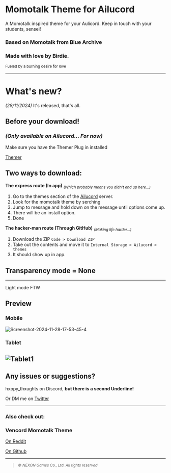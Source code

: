 # Momotalk Theme for Ailucord
A Momotalk inspired theme for your Aulicord. Keep in touch with your students, sensei! 
### Based on Momotalk from Blue Archive
### Made with love by Birdie.

<sub>Fueled by a burning desire for love</sub>

-------------------------------------------------------------------------------------------------------------------------------------------
# What's new?
_(28/11/2024)_
It's released, that's all.

## Before your download!
### _(Only available on Ailucord... For now)_
Make sure you have the Themer Plug in installed

[Themer](https://github.com/Vendicated/AliucordPlugins/tree/main/Themer)

## Two ways to download:

**The express route (In app)** <sub>_(Which probably means you didn't end up here...)_</sub>
  1) Go to the themes section of the [Ailucord](https://discord.gg/EsNDvBaHVU) server.
  2) Look for the momotalk theme by serching
  3) Jump to message and hold down on the message until options come up.
  4) There will be an install option.
  6) Done

**The hacker-man route (Through GitHub)** <sub>_(Making life harder...)_</sub>
  1) Download the ZIP `Code > Download ZIP`
  2) Take out the contents and move it to `Internal Storage > Ailucord > themes`
  3) It should show up in app.

## Transparency mode = None
-------------------------------------------------------------------------------------------------------------------------------------------

Light mode FTW
## Preview
### Mobile
![Screenshot-2024-11-28-17-53-45-4](https://github.com/user-attachments/assets/04101cf2-cd97-4f32-83ff-4c2750ef08c3)


### Tablet
![Tablet1](https://github.com/user-attachments/assets/cd2dcd65-dad5-4784-af26-5f351371f2dd) 
-------------------------------------------------------------------------------------------------------------------------------------------
## Any issues or suggestions?


hxppy_thxughts on Discord, **but there is a second Underline!**

Or DM me on [Twitter](https://x.com/hxppy_thxught)

-------------------------------------------------------------------------------------------------------------------------------------------
### Also check out:
### Vencord Momotalk Theme


[On Reddit](https://www.reddit.com/r/BlueArchive/comments/1elhces/the_momotalk_theme_for_discord_is_finally_out/)


[On Github](https://github.com/MiyakuKage/discord-momotalk/tree/main)


-------------------------------------------------------------------------------------------------------------------------------------------
> <sub> _© NEXON Games Co., Ltd. All rights reserved_ </sub>
